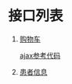 # 接口列表

1. [购物车](cart.apib)

    [ajax参考代码](https://github.com/will4906/AdibioShop/blob/master/src/main/resources/templates/test.html)

2. [患者信息](patient.apib)